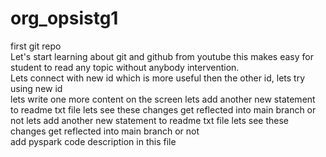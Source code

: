 # org_opsistg1
first git repo
<br>
Let's start learning about git and github from youtube this makes easy for student to read any topic without anybody intervention.
<br>
Lets connect with new id which is more useful then the other id, lets try using new id
<br>
lets write one more content on the screen
lets add another new statement to readme txt file lets see these changes get reflected into main branch or not
lets add another new statement to readme txt file lets see these changes get reflected into main branch or not
<br>
add pyspark code description in this file


